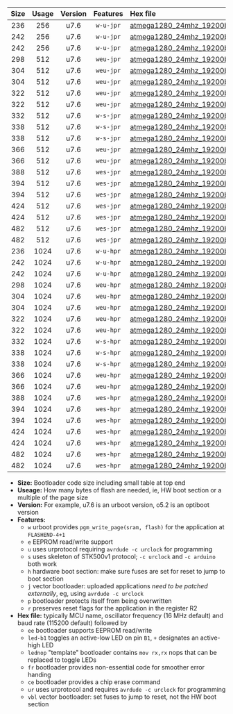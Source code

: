 |Size|Usage|Version|Features|Hex file|
|:-:|:-:|:-:|:-:|:--|
|236|256|u7.6|`w-u-jpr`|[atmega1280_24mhz_19200bps_ur_vbl.hex](https://raw.githubusercontent.com/stefanrueger/urboot/main//atmega1280_24mhz_19200bps_ur_vbl.hex)|
|242|256|u7.6|`w-u-jpr`|[atmega1280_24mhz_19200bps_led+b7_ur_vbl.hex](https://raw.githubusercontent.com/stefanrueger/urboot/main//atmega1280_24mhz_19200bps_led+b7_ur_vbl.hex)|
|242|256|u7.6|`w-u-jpr`|[atmega1280_24mhz_19200bps_lednop_ur_vbl.hex](https://raw.githubusercontent.com/stefanrueger/urboot/main//atmega1280_24mhz_19200bps_lednop_ur_vbl.hex)|
|298|512|u7.6|`weu-jpr`|[atmega1280_24mhz_19200bps_ee_ur_vbl.hex](https://raw.githubusercontent.com/stefanrueger/urboot/main//atmega1280_24mhz_19200bps_ee_ur_vbl.hex)|
|304|512|u7.6|`weu-jpr`|[atmega1280_24mhz_19200bps_ee_led+b7_ur_vbl.hex](https://raw.githubusercontent.com/stefanrueger/urboot/main//atmega1280_24mhz_19200bps_ee_led+b7_ur_vbl.hex)|
|304|512|u7.6|`weu-jpr`|[atmega1280_24mhz_19200bps_ee_lednop_ur_vbl.hex](https://raw.githubusercontent.com/stefanrueger/urboot/main//atmega1280_24mhz_19200bps_ee_lednop_ur_vbl.hex)|
|322|512|u7.6|`weu-jpr`|[atmega1280_24mhz_19200bps_ee_led+b7_fr_ur_vbl.hex](https://raw.githubusercontent.com/stefanrueger/urboot/main//atmega1280_24mhz_19200bps_ee_led+b7_fr_ur_vbl.hex)|
|322|512|u7.6|`weu-jpr`|[atmega1280_24mhz_19200bps_ee_lednop_fr_ur_vbl.hex](https://raw.githubusercontent.com/stefanrueger/urboot/main//atmega1280_24mhz_19200bps_ee_lednop_fr_ur_vbl.hex)|
|332|512|u7.6|`w-s-jpr`|[atmega1280_24mhz_19200bps_vbl.hex](https://raw.githubusercontent.com/stefanrueger/urboot/main//atmega1280_24mhz_19200bps_vbl.hex)|
|338|512|u7.6|`w-s-jpr`|[atmega1280_24mhz_19200bps_led+b7_vbl.hex](https://raw.githubusercontent.com/stefanrueger/urboot/main//atmega1280_24mhz_19200bps_led+b7_vbl.hex)|
|338|512|u7.6|`w-s-jpr`|[atmega1280_24mhz_19200bps_lednop_vbl.hex](https://raw.githubusercontent.com/stefanrueger/urboot/main//atmega1280_24mhz_19200bps_lednop_vbl.hex)|
|366|512|u7.6|`weu-jpr`|[atmega1280_24mhz_19200bps_ee_led+b7_fr_ce_ur_vbl.hex](https://raw.githubusercontent.com/stefanrueger/urboot/main//atmega1280_24mhz_19200bps_ee_led+b7_fr_ce_ur_vbl.hex)|
|366|512|u7.6|`weu-jpr`|[atmega1280_24mhz_19200bps_ee_lednop_fr_ce_ur_vbl.hex](https://raw.githubusercontent.com/stefanrueger/urboot/main//atmega1280_24mhz_19200bps_ee_lednop_fr_ce_ur_vbl.hex)|
|388|512|u7.6|`wes-jpr`|[atmega1280_24mhz_19200bps_ee_vbl.hex](https://raw.githubusercontent.com/stefanrueger/urboot/main//atmega1280_24mhz_19200bps_ee_vbl.hex)|
|394|512|u7.6|`wes-jpr`|[atmega1280_24mhz_19200bps_ee_led+b7_vbl.hex](https://raw.githubusercontent.com/stefanrueger/urboot/main//atmega1280_24mhz_19200bps_ee_led+b7_vbl.hex)|
|394|512|u7.6|`wes-jpr`|[atmega1280_24mhz_19200bps_ee_lednop_vbl.hex](https://raw.githubusercontent.com/stefanrueger/urboot/main//atmega1280_24mhz_19200bps_ee_lednop_vbl.hex)|
|424|512|u7.6|`wes-jpr`|[atmega1280_24mhz_19200bps_ee_led+b7_fr_vbl.hex](https://raw.githubusercontent.com/stefanrueger/urboot/main//atmega1280_24mhz_19200bps_ee_led+b7_fr_vbl.hex)|
|424|512|u7.6|`wes-jpr`|[atmega1280_24mhz_19200bps_ee_lednop_fr_vbl.hex](https://raw.githubusercontent.com/stefanrueger/urboot/main//atmega1280_24mhz_19200bps_ee_lednop_fr_vbl.hex)|
|482|512|u7.6|`wes-jpr`|[atmega1280_24mhz_19200bps_ee_led+b7_fr_ce_vbl.hex](https://raw.githubusercontent.com/stefanrueger/urboot/main//atmega1280_24mhz_19200bps_ee_led+b7_fr_ce_vbl.hex)|
|482|512|u7.6|`wes-jpr`|[atmega1280_24mhz_19200bps_ee_lednop_fr_ce_vbl.hex](https://raw.githubusercontent.com/stefanrueger/urboot/main//atmega1280_24mhz_19200bps_ee_lednop_fr_ce_vbl.hex)|
|236|1024|u7.6|`w-u-hpr`|[atmega1280_24mhz_19200bps_ur.hex](https://raw.githubusercontent.com/stefanrueger/urboot/main//atmega1280_24mhz_19200bps_ur.hex)|
|242|1024|u7.6|`w-u-hpr`|[atmega1280_24mhz_19200bps_led+b7_ur.hex](https://raw.githubusercontent.com/stefanrueger/urboot/main//atmega1280_24mhz_19200bps_led+b7_ur.hex)|
|242|1024|u7.6|`w-u-hpr`|[atmega1280_24mhz_19200bps_lednop_ur.hex](https://raw.githubusercontent.com/stefanrueger/urboot/main//atmega1280_24mhz_19200bps_lednop_ur.hex)|
|298|1024|u7.6|`weu-hpr`|[atmega1280_24mhz_19200bps_ee_ur.hex](https://raw.githubusercontent.com/stefanrueger/urboot/main//atmega1280_24mhz_19200bps_ee_ur.hex)|
|304|1024|u7.6|`weu-hpr`|[atmega1280_24mhz_19200bps_ee_led+b7_ur.hex](https://raw.githubusercontent.com/stefanrueger/urboot/main//atmega1280_24mhz_19200bps_ee_led+b7_ur.hex)|
|304|1024|u7.6|`weu-hpr`|[atmega1280_24mhz_19200bps_ee_lednop_ur.hex](https://raw.githubusercontent.com/stefanrueger/urboot/main//atmega1280_24mhz_19200bps_ee_lednop_ur.hex)|
|322|1024|u7.6|`weu-hpr`|[atmega1280_24mhz_19200bps_ee_led+b7_fr_ur.hex](https://raw.githubusercontent.com/stefanrueger/urboot/main//atmega1280_24mhz_19200bps_ee_led+b7_fr_ur.hex)|
|322|1024|u7.6|`weu-hpr`|[atmega1280_24mhz_19200bps_ee_lednop_fr_ur.hex](https://raw.githubusercontent.com/stefanrueger/urboot/main//atmega1280_24mhz_19200bps_ee_lednop_fr_ur.hex)|
|332|1024|u7.6|`w-s-hpr`|[atmega1280_24mhz_19200bps.hex](https://raw.githubusercontent.com/stefanrueger/urboot/main//atmega1280_24mhz_19200bps.hex)|
|338|1024|u7.6|`w-s-hpr`|[atmega1280_24mhz_19200bps_led+b7.hex](https://raw.githubusercontent.com/stefanrueger/urboot/main//atmega1280_24mhz_19200bps_led+b7.hex)|
|338|1024|u7.6|`w-s-hpr`|[atmega1280_24mhz_19200bps_lednop.hex](https://raw.githubusercontent.com/stefanrueger/urboot/main//atmega1280_24mhz_19200bps_lednop.hex)|
|366|1024|u7.6|`weu-hpr`|[atmega1280_24mhz_19200bps_ee_led+b7_fr_ce_ur.hex](https://raw.githubusercontent.com/stefanrueger/urboot/main//atmega1280_24mhz_19200bps_ee_led+b7_fr_ce_ur.hex)|
|366|1024|u7.6|`weu-hpr`|[atmega1280_24mhz_19200bps_ee_lednop_fr_ce_ur.hex](https://raw.githubusercontent.com/stefanrueger/urboot/main//atmega1280_24mhz_19200bps_ee_lednop_fr_ce_ur.hex)|
|388|1024|u7.6|`wes-hpr`|[atmega1280_24mhz_19200bps_ee.hex](https://raw.githubusercontent.com/stefanrueger/urboot/main//atmega1280_24mhz_19200bps_ee.hex)|
|394|1024|u7.6|`wes-hpr`|[atmega1280_24mhz_19200bps_ee_led+b7.hex](https://raw.githubusercontent.com/stefanrueger/urboot/main//atmega1280_24mhz_19200bps_ee_led+b7.hex)|
|394|1024|u7.6|`wes-hpr`|[atmega1280_24mhz_19200bps_ee_lednop.hex](https://raw.githubusercontent.com/stefanrueger/urboot/main//atmega1280_24mhz_19200bps_ee_lednop.hex)|
|424|1024|u7.6|`wes-hpr`|[atmega1280_24mhz_19200bps_ee_led+b7_fr.hex](https://raw.githubusercontent.com/stefanrueger/urboot/main//atmega1280_24mhz_19200bps_ee_led+b7_fr.hex)|
|424|1024|u7.6|`wes-hpr`|[atmega1280_24mhz_19200bps_ee_lednop_fr.hex](https://raw.githubusercontent.com/stefanrueger/urboot/main//atmega1280_24mhz_19200bps_ee_lednop_fr.hex)|
|482|1024|u7.6|`wes-hpr`|[atmega1280_24mhz_19200bps_ee_led+b7_fr_ce.hex](https://raw.githubusercontent.com/stefanrueger/urboot/main//atmega1280_24mhz_19200bps_ee_led+b7_fr_ce.hex)|
|482|1024|u7.6|`wes-hpr`|[atmega1280_24mhz_19200bps_ee_lednop_fr_ce.hex](https://raw.githubusercontent.com/stefanrueger/urboot/main//atmega1280_24mhz_19200bps_ee_lednop_fr_ce.hex)|

- **Size:** Bootloader code size including small table at top end
- **Useage:** How many bytes of flash are needed, ie, HW boot section or a multiple of the page size
- **Version:** For example, u7.6 is an urboot version, o5.2 is an optiboot version
- **Features:**
  + `w` urboot provides `pgm_write_page(sram, flash)` for the application at `FLASHEND-4+1`
  + `e` EEPROM read/write support
  + `u` uses urprotocol requiring `avrdude -c urclock` for programming
  + `s` uses skeleton of STK500v1 protocol; `-c urclock` and `-c arduino` both work
  + `h` hardware boot section: make sure fuses are set for reset to jump to boot section
  + `j` vector bootloader: uploaded applications *need to be patched externally*, eg, using `avrdude -c urclock`
  + `p` bootloader protects itself from being overwritten
  + `r` preserves reset flags for the application in the register R2
- **Hex file:** typically MCU name, oscillator frequency (16 MHz default) and baud rate (115200 default) followed by
  + `ee` bootloader supports EEPROM read/write
  + `led-b1` toggles an active-low LED on pin `B1`, `+` designates an active-high LED
  + `lednop` "template" bootloader contains `mov rx,rx` nops that can be replaced to toggle LEDs
  + `fr` bootloader provides non-essential code for smoother error handing
  + `ce` bootloader provides a chip erase command
  + `ur` uses urprotocol and requires `avrdude -c urclock` for programming
  + `vbl` vector bootloader: set fuses to jump to reset, not the HW boot section

